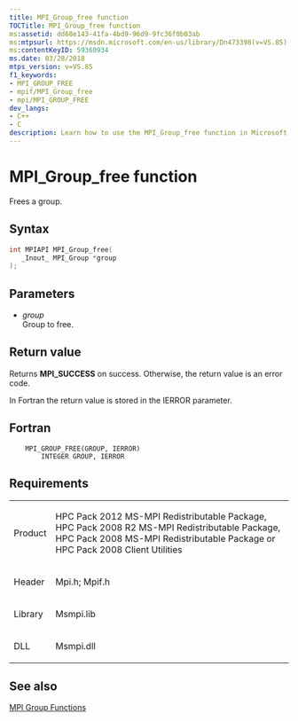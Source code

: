 ```yaml
---
title: MPI_Group_free function
TOCTitle: MPI_Group_free function
ms:assetid: dd68e143-41fa-4bd9-96d9-9fc36f0b03ab
ms:mtpsurl: https://msdn.microsoft.com/en-us/library/Dn473398(v=VS.85)
ms:contentKeyID: 59360934
ms.date: 03/28/2018
mtps_version: v=VS.85
f1_keywords:
- MPI_GROUP_FREE
- mpif/MPI_Group_free
- mpi/MPI_GROUP_FREE
dev_langs:
- C++
- C
description: Learn how to use the MPI_Group_free function in Microsoft's HPC Pack. This guide includes syntax, parameters, return values, and requirements.
---
```


# MPI\_Group\_free function

Frees a group.

## Syntax

``` c++
int MPIAPI MPI_Group_free(
   _Inout_ MPI_Group *group
);
```

## Parameters

  - *group*  
    Group to free.

## Return value

Returns **MPI\_SUCCESS** on success. Otherwise, the return value is an error code.

In Fortran the return value is stored in the IERROR parameter.

## Fortran

``` FORTRAN
    MPI_GROUP_FREE(GROUP, IERROR)
        INTEGER GROUP, IERROR
```

## Requirements

<table>
<colgroup>
<col/>
<col/>
</colgroup>
<tbody>
<tr class="odd">
<td><p>Product</p></td>
<td><p>HPC Pack 2012 MS-MPI Redistributable Package, HPC Pack 2008 R2 MS-MPI Redistributable Package, HPC Pack 2008 MS-MPI Redistributable Package or HPC Pack 2008 Client Utilities</p></td>
</tr>
<tr class="even">
<td><p>Header</p></td>
<td>Mpi.h;
Mpif.h</td>
</tr>
<tr class="odd">
<td><p>Library</p></td>
<td>Msmpi.lib</td>
</tr>
<tr class="even">
<td><p>DLL</p></td>
<td>Msmpi.dll</td>
</tr>
</tbody>
</table>


## See also

[MPI Group Functions](mpi-group-functions.md)

